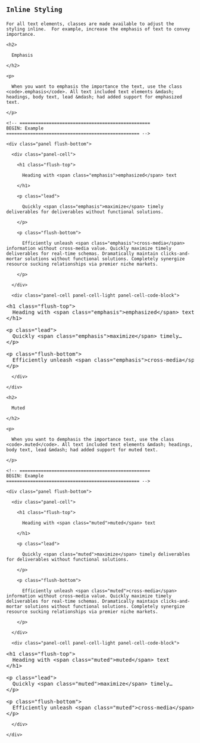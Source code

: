 <!-- =================================================
BEGIN: Inline Styling
================================================== -->

<section id="typography-inline-styling">

  <h1>

    Inline Styling

  </h1>

  <p class="flush-bottom">

    For all text elements, classes are made available to adjust the styling inline.  For example, increase the emphasis of text to convey importance.

  </p>

  <!-- =================================================
  BEGIN: Inline Styling (emphasis)
  ================================================== -->

  <section id="typography-inline-styling-emphasis">

    <h2>

      Emphasis

    </h2>

    <p>

      When you want to emphasis the importance the text, use the class <code>.emphasis</code>. All text included text elements &mdash; headings, body text, lead &mdash; had added support for emphasized text.

    </p>

    <!-- =================================================
    BEGIN: Example
    ================================================== -->

    <div class="panel flush-bottom">

      <div class="panel-cell">

        <h1 class="flush-top">

          Heading with <span class="emphasis">emphasized</span> text

        </h1>

        <p class="lead">

          Quickly <span class="emphasis">maximize</span> timely deliverables for deliverables without functional solutions.

        </p>

        <p class="flush-bottom">

          Efficiently unleash <span class="emphasis">cross-media</span> information without cross-media value. Quickly maximize timely deliverables for real-time schemas. Dramatically maintain clicks-and-mortar solutions without functional solutions. Completely synergize resource sucking relationships via premier niche markets.

        </p>

      </div>

      <div class="panel-cell panel-cell-light panel-cell-code-block">

<pre class="prettyprint transparent flush lang-html">
&lt;h1 class="flush-top"&gt;
  Heading with &lt;span class="emphasis"&gt;emphasized&lt;/span&gt; text
&lt;/h1&gt;

&lt;p class="lead"&gt;
  Quickly &lt;span class="emphasis"&gt;maximize&lt;/span&gt; timely&hellip;
&lt;/p&gt;

&lt;p class="flush-bottom"&gt;
  Efficiently unleash &lt;span class="emphasis"&gt;cross-media&lt;/span&gt; inf&hellip;
&lt;/p&gt;
</pre>

      </div>

    </div>

  </section>

  <!-- =================================================
  END: Inline Styling (emphasis)
  ================================================== -->

  <!-- =================================================
  BEGIN: Inline Styling (muted)
  ================================================== -->

  <section id="typography-inline-styling-muted">

    <h2>

      Muted

    </h2>

    <p>

      When you want to demphasis the importance text, use the class <code>.muted</code>. All text included text elements &mdash; headings, body text, lead &mdash; had added support for muted text.

    </p>

    <!-- =================================================
    BEGIN: Example
    ================================================== -->

    <div class="panel flush-bottom">

      <div class="panel-cell">

        <h1 class="flush-top">

          Heading with <span class="muted">muted</span> text

        </h1>

        <p class="lead">

          Quickly <span class="muted">maximize</span> timely deliverables for deliverables without functional solutions.

        </p>

        <p class="flush-bottom">

          Efficiently unleash <span class="muted">cross-media</span> information without cross-media value. Quickly maximize timely deliverables for real-time schemas. Dramatically maintain clicks-and-mortar solutions without functional solutions. Completely synergize resource sucking relationships via premier niche markets.

        </p>

      </div>

      <div class="panel-cell panel-cell-light panel-cell-code-block">

<pre class="prettyprint transparent flush lang-html">
&lt;h1 class="flush-top"&gt;
  Heading with &lt;span class="muted"&gt;muted&lt;/span&gt; text
&lt;/h1&gt;

&lt;p class="lead"&gt;
  Quickly &lt;span class="muted"&gt;maximize&lt;/span&gt; timely&hellip;
&lt;/p&gt;

&lt;p class="flush-bottom"&gt;
  Efficiently unleash &lt;span class="muted"&gt;cross-media&lt;/span&gt; inf&hellip;
&lt;/p&gt;
</pre>

      </div>

    </div>

  </section>

  <!-- =================================================
  END: Inline Styling (muted)
  ================================================== -->

</section>

<!-- =================================================
END: Inline Styling
================================================== -->
